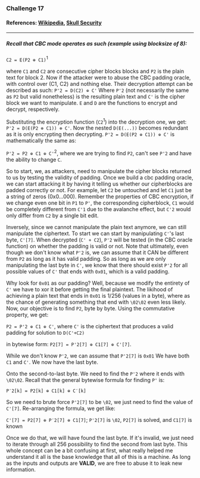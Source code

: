 ### Challenge 17
#### References: [Wikipedia](https://en.wikipedia.org/wiki/Padding_oracle_attack), [Skull Security](https://blog.skullsecurity.org/2013/a-padding-oracle-example)
-----

##### Recall that CBC mode operates as such (example using blocksize of 8): 

```C2 = E(P2 ⊕ C1)```<sup>1</sup> 

where `C1` and `C2` are consecutive cipher blocks blocks and `P2` is the plain text for block 2.
Now if the attacker were to abuse the CBC padding oracle, with control over (C1, C2) and nothing else. Their decryption attempt can be described as such: ```P'2 = D(C2) ⊕ C'``` Where `P'2` (not necessarily the same as `P2` but valid nonetheless) is the resulting plain text and `C'` is the cipher block we want to manipulate. `E` and `D` are the functions to encrypt and decrypt, respectively.


Substituting the encryption function (`C2`<sup>1</sup>) into the decryption one, we get: ```P'2 = D(E(P2 ⊕ C1)) ⊕ C'```. Now the nested `D(E(...))` becomes redundant as it is only encrypting then decrypting. ```P'2 = D(E(P2 ⊕ C1)) ⊕ C'``` is mathematically the same as:

 ```P'2 = P2 ⊕ C1 ⊕ C'```<sup>2</sup>, where we are trying to find `P2`, can't see `P'2` and have the ability to change `C`.


So to start, we, as attackers, need to manipulate the cipher blocks returned to us by testing the validity of padding. Once we build a cbc padding oracle, we can start attacking it by having it telling us whether our cipherblocks are padded correctly or not. For example, let `C2` be untouched and let `C1` just be a string of zeros (0x0...000). Remember the properties of CBC encryption, if we change even one bit in `P1` to `P'`, the corresponding cipherblock, `C1` would be completely different from `C'1` due to the avalanche effect, but `C'2` would only differ from `C2` by a single bit edit. 


Inversely, since we cannot manipulate the plain text anymore, we can still manipulate the ciphertext. To start we can start by manipulating `C'`'s last byte, `C'[7]`. When decrypted (`C' + C2`), `P'2` will be tested (in the CBC oracle function) on whether the padding is valid or not. Note that ultimately, even though we don't know what `P'2` is, we can assume that it CAN be different from `P2` as long as it has valid padding. So as long as we are only manipulating the last byte in `C'`, we know that there should exist `P'2` for all possible values of `C'` that ends with `0x01`, which is a valid padding. 


Why look for `0x01` as our padding? Well, because we modify the entirety of `C'` we have to xor it before getting the final plaintext. The likihood of achieving a plain text that ends in `0x01` is 1/256 (values in a byte), where as the chance of generating something that end with `\02\02` even less likely. Now, our objective is to find `P2`, byte by byte. Using the commutative property, we get:

```P2 = P'2 ⊕ C1 ⊕ C'```, where `C'` is the ciphertext that produces a valid padding for solution to `D(C'+C2)`

in bytewise form: 
```P2[7] = P'2[7] ⊕ C1[7] ⊕ C'[7]```.

While we don't know `P'2`, we can assume that `P'2[7]` is `0x01` We have both `C1` and `C'`. We now have the last byte.


Onto the second-to-last byte. We need to find the `P'2` where it ends with `\02\02`. Recall that the general bytewise formula for finding `P'` is: 

```P′2[k] = P2[k] ⊕ C1[k] ⊕ C′[k]``` 

So we need to brute force `P'2[7]` to be `\02`, we just need to find the value of `C'[7]`. Re-arranging the formula, we get like: 

```C'[7] = P2[7] ⊕ P′2[7] ⊕ C1[7]```; `P'2[7]` is `\02`, `P2[7]` is solved, and `C1[7]` is known

Once we do that, we will have found the last byte. If it's invalid, we just need to iterate through all 256 possibility to find the second from last byte. This whole concept can be a bit confusing at first, what really helped me understand it all is the base knowledge that all of this is a machine. As long as the inputs and outputs are **VALID**, we are free to abuse it to leak new information.
